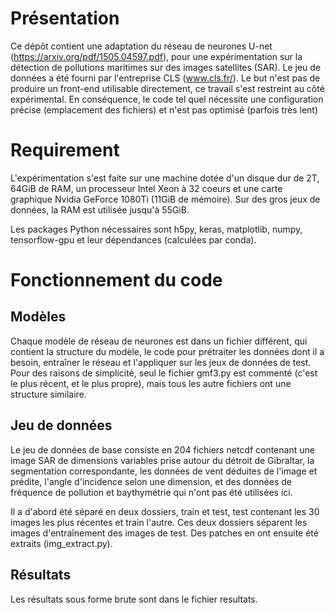 # Présentation

Ce dépôt contient une adaptation du réseau de neurones U-net (https://arxiv.org/pdf/1505.04597.pdf), pour une expérimentation sur la détection de pollutions maritimes sur des images satellites (SAR).
Le jeu de données a été fourni par l'entreprise CLS (www.cls.fr/).
Le but n'est pas de produire un front-end utilisable directement, ce travail s'est restreint au côté expérimental. En conséquence, le code tel quel nécessite une configuration précise (emplacement des fichiers) et n'est pas optimisé (parfois très lent)

# Requirement

L'expérimentation s'est faite sur une machine dotée d'un disque dur de 2T, 64GiB de RAM, un processeur Intel Xeon à 32 coeurs et une carte graphique Nvidia GeForce 1080Ti (11GiB de mémoire).
Sur des gros jeux de données, la RAM est utilisée jusqu'à 55GiB.

Les packages Python nécessaires sont h5py, keras, matplotlib, numpy, tensorflow-gpu et leur dépendances (calculées par conda).

# Fonctionnement du code

## Modèles

Chaque modèle de réseau de neurones est dans un fichier différent, qui contient la structure du modèle, le code pour prétraiter les données dont il a besoin, entraîner le réseau et l'appliquer sur les jeux de données de test.
Pour des raisons de simplicité, seul le fichier gmf3.py est commenté (c'est le plus récent, et le plus propre), mais tous les autre fichiers ont une structure similaire.

## Jeu de données

Le jeu de données de base consiste en 204 fichiers netcdf contenant une image SAR de dimensions variables prise autour du détroit de Gibraltar, la segmentation correspondante, les données de vent déduites de l'image et prédite, l'angle d'incidence selon une dimension, et des données de fréquence de pollution et  baythymétrie qui n'ont pas été utilisées ici.

Il a d'abord été séparé en deux dossiers, train et test, test contenant les 30 images les plus récentes et train l'autre. Ces deux dossiers séparent les images d'entraînement des images de test. Des patches en ont ensuite été extraits (img_extract.py).

## Résultats

Les résultats sous forme brute sont dans le fichier resultats.